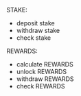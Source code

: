 
STAKE:
- deposit stake
- withdraw stake
- check stake

REWARDS:
- calculate REWARDS
- unlock REWARDS
- withdraw REWARDS
- check REWARDS


